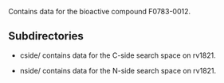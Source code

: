 Contains data for the bioactive compound F0783-0012.

## Subdirectories

- cside/ contains data for the C-side search space on rv1821.

- nside/ contains data for the N-side search space on rv1821.

